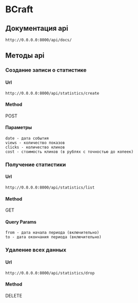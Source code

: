 # BCraft

## Документация api
```http://0.0.0.0:8000/api/docs/```

## Методы api
### Cоздание записи о статистике
#### Url
```http://0.0.0.0:8000/api/statistics/create```
#### Method
POST
#### Параметры
```
date - дата события
views - количество показов
clicks - количество кликов
cost - стоимость кликов (в рублях с точностью до копеек)
```
  
  
### Получение статистики
#### Url
```http://0.0.0.0:8000/api/statistics/list```
#### Method
GET
#### Query Params
```
from - дата начала периода (включительно)
to - дата окончания периода (включительно)
```
### Удаление всех данных
#### Url
```http://0.0.0.0:8000/api/statistics/drop```
#### Method
DELETE